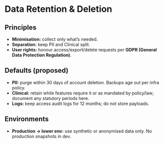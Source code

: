 # Data Retention & Deletion

## Principles

- **Minimisation:** collect only what’s needed.
- **Separation:** keep PII and Clinical split.
- **User rights:** honour access/export/delete requests per **GDPR (General Data Protection Regulation)**.

## Defaults (proposed)

- **PII:** purge within 30 days of account deletion. Backups age out per infra policy.
- **Clinical:** retain while features require it or as mandated by policy/law; document any statutory periods here.
- **Logs:** keep access audit logs for 12 months; do not store payloads.

## Environments

- **Production → lower env:** use synthetic or anonymised data only. No production snapshots in dev.
